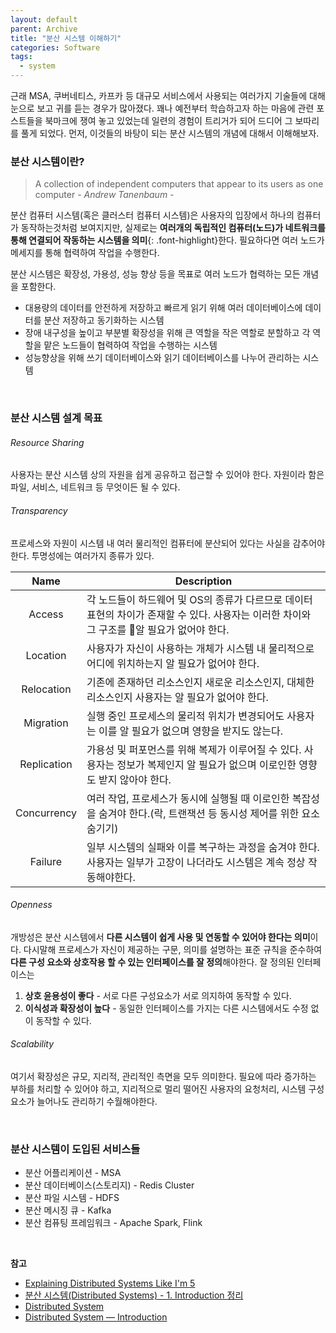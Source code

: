 ```yaml
---  
layout: default
parent: Archive
title: "분산 시스템 이해하기"
categories: Software
tags:
  - system
---  
```


근래 MSA, 쿠버네티스, 카프카 등 대규모 서비스에서 사용되는 여러가지 기술들에 대해 눈으로 보고 귀를 듣는 경우가 많아졌다. 꽤나 예전부터 학습하고자 하는 마음에 관련 포스트들을 북마크에 쟁여 놓고 있었는데 일련의 경험이 트리거가 되어 드디어 그 보따리를 풀게 되었다. 먼저, 이것들의 바탕이 되는 분산 시스템의 개념에 대해서 이해해보자.

### 분산 시스템이란?

> A collection of independent computers that appear to its users as one computer
> *- Andrew Tanenbaum -*

분산 컴퓨터 시스템(혹은 클러스터 컴퓨터 시스템)은 사용자의 입장에서 하나의 컴퓨터가 동작하는것처럼 보여지지만, 실제로는 **여러개의 독립적인 컴퓨터(노드)가 네트워크를 통해 연결되어 작동하는 시스템을 의미**{: .font-highlight}한다. 필요하다면 여러 노드가 메세지를 통해 협력하여 작업을 수행한다.

분산 시스템은 확장성, 가용성, 성능 향상 등을 목표로 여러 노드가 협력하는 모든 개념을 포함한다. 
- 대용량의 데이터를 안전하게 저장하고 빠르게 읽기 위해 여러 데이터베이스에 데이터를 분산 저장하고 동기화하는 시스템
- 장애 내구성을 높이고 부분별 확장성을 위해 큰 역할을 작은 역할로 분할하고 각 역할을 맡은 노드들이 협력하여 작업을 수행하는 시스템
- 성능향상을 위해 쓰기 데이터베이스와 읽기 데이터베이스를 나누어 관리하는 시스템  

<br />  

### 분산 시스템 설계 목표

###### Resource Sharing
사용자는 분산 시스템 상의 자원을 쉽게 공유하고 접근할 수 있어야 한다. 자원이라 함은 파일, 서비스, 네트워크 등 무엇이든 될 수 있다.  
###### Transparency
프로세스와 자원이 시스템 내 여러 물리적인 컴퓨터에 분산되어 있다는 사실을 감추어야한다. 투명성에는 여러가지 종류가 있다.

|    Name     | Description                                                                                                                                |
|:-----------:| ------------------------------------------------------------------------------------------------------------------------------------------ |
|   Access    | 각 노드들이 하드웨어 및 OS의 종류가 다르므로 데이터 표현의 차이가 존재할 수 있다. 사용자는 이러한 차이와 그 구조를 알 필요가 없어야 한다. |
|  Location   | 사용자가 자신이 사용하는 개체가 시스템 내 물리적으로 어디에 위치하는지 알 필요가 없어야 한다.                                              |
| Relocation  | 기존에 존재하던 리소스인지 새로운 리소스인지, 대체한 리소스인지 사용자는 알 필요가 없어야 한다.                                            |
|  Migration  | 실행 중인 프로세스의 물리적 위치가 변경되어도 사용자는 이를 알 필요가 없으며 영향을 받지도 않는다.                                         |
| Replication | 가용성 및 퍼포먼스를 위해 복제가 이루어질 수 있다. 사용자는 정보가 복제인지 알 필요가 없으며 이로인한 영향도 받지 않아야 한다.             |
| Concurrency | 여러 작업, 프로세스가 동시에 실행될 때 이로인한 복잡성을 숨겨야 한다.(락, 트랜잭션 등 동시성 제어를 위한 요소 숨기기)                      |
|   Failure   | 일부 시스템의 실패와 이를 복구하는 과정을 숨겨야 한다. 사용자는 일부가 고장이 나더라도 시스템은 계속 정상 작동해야한다.                    |  |

###### Openness
개방성은 분산 시스템에서 **다른 시스템이 쉽게 사용 및 연동할 수 있어야 한다는 의미**이다. 다시말해 프로세스가 자신이 제공하는 구문, 의미를 설명하는 표준 규칙을 준수하여 **다른 구성 요소와 상호작용 할 수 있는 인터페이스를 잘 정의**해야한다. 잘 정의된 인터페이스는
1. **상호 윤용성이 좋다** - 서로 다른 구성요소가 서로 의지하여 동작할 수 있다.
2. **이식성과 확장성이 높다** - 동일한 인터페이스를 가지는 다른 시스템에서도 수정 없이 동작할 수 있다.

###### Scalability
여기서 확장성은 규모, 지리적, 관리적인 측면을 모두 의미한다. 필요에 따라 증가하는 부하를 처리할 수 있어야 하고, 지리적으로 멀리 떨어진 사용자의 요청처리, 시스템 구성요소가 늘어나도 관리하기 수월해야한다.

<br />  

### 분산 시스템이 도입된 서비스들

- 분산 어플리케이션 - MSA
- 분산 데이터베이스(스토리지) - Redis Cluster
- 분산 파일 시스템 - HDFS
- 분산 메시징 큐 - Kafka
- 분산 컴퓨팅 프레임워크 - Apache Spark, Flink

<br />  

**참고**
- [Explaining Distributed Systems Like I'm 5](https://www.youtube.com/watch?v=CESKgdNiKJw)
- [분산 시스템(Distributed Systems) - 1. Introduction 정리](https://ingu627.github.io/ds/Distributed_Systems1/)
- [Distributed System](https://www.techopedia.com/definition/18909/distributed-system)
- [Distributed System — Introduction](https://medium.com/@leeyh0216/distributed-system-introduction-c50883fcd3a0)